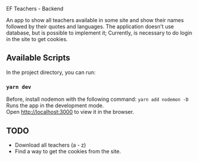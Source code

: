 EF Teachers - Backend

An app to show all teachers available in some site and show their names followed by their quotes and languages.
The application doesn't use database, but is possible to implement it;
Currently, is necessary to do login in the site to get cookies.

## Available Scripts

In the project directory, you can run:

### `yarn dev`

Before, install nodemon with the following command: `yarn add nodemon -D`
Runs the app in the development mode.<br />
Open [http://localhost:3000](http://localhost:3000) to view it in the browser.

## TODO
- Download all teachers (a - z)
- Find a way to get the cookies from the site.